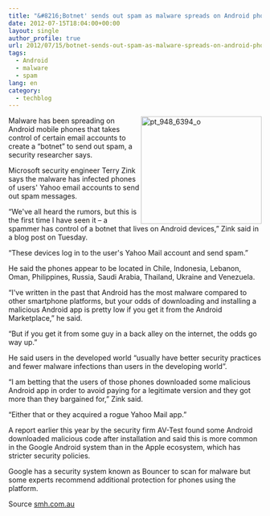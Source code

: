 ```yaml
---
title: "&#8216;Botnet' sends out spam as malware spreads on Android phones: researcher"
date: 2012-07-15T18:04:00+00:00
layout: single
author_profile: true
url: 2012/07/15/botnet-sends-out-spam-as-malware-spreads-on-android-phones-researcher/
tags:
  - Android
  - malware
  - spam
lang: en
category: 
  - techblog
---
```

<a href="http://lh3.ggpht.com/-jSrDMxu2nos/UAL_EEkwBzI/AAAAAAAAGcc/_aSefCvLS1I/s1600-h/pt_948_6394_o%25255B4%25255D.jpg" target="_blank"><img title="pt_948_6394_o" border="0" alt="pt_948_6394_o" align="right" src="http://lh4.ggpht.com/-U3JfjSK_CZU/UAL_GIXRhYI/AAAAAAAAGck/XGWul4KNuNY/pt_948_6394_o_thumb%25255B2%25255D.jpg?imgmax=800" width="240" height="214" /></a>Malware has been spreading on Android mobile phones that takes control of certain email accounts to create a “botnet” to send out spam, a security researcher says. 

Microsoft security engineer Terry Zink says the malware has infected phones of users' Yahoo email accounts to send out spam messages. 

“We've all heard the rumors, but this is the first time I have seen it – a spammer has control of a botnet that lives on Android devices,” Zink said in a blog post on Tuesday. 

“These devices log in to the user's Yahoo Mail account and send spam.” 

He said the phones appear to be located in Chile, Indonesia, Lebanon, Oman, Philippines, Russia, Saudi Arabia, Thailand, Ukraine and Venezuela. 

“I've written in the past that Android has the most malware compared to other smartphone platforms, but your odds of downloading and installing a malicious Android app is pretty low if you get it from the Android Marketplace,” he said. 

“But if you get it from some guy in a back alley on the internet, the odds go way up.” 

He said users in the developed world “usually have better security practices and fewer malware infections than users in the developing world”. 

“I am betting that the users of those phones downloaded some malicious Android app in order to avoid paying for a legitimate version and they got more than they bargained for,” Zink said. 

“Either that or they acquired a rogue Yahoo Mail app.” 

A report earlier this year by the security firm AV-Test found some Android downloaded malicious code after installation and said this is more common in the Google Android system than in the Apple ecosystem, which has stricter security policies. 

Google has a security system known as Bouncer to scan for malware but some experts recommend additional protection for phones using the platform. 

Source <a href="http://www.smh.com.au/" target="_blank">smh.com.au</a>